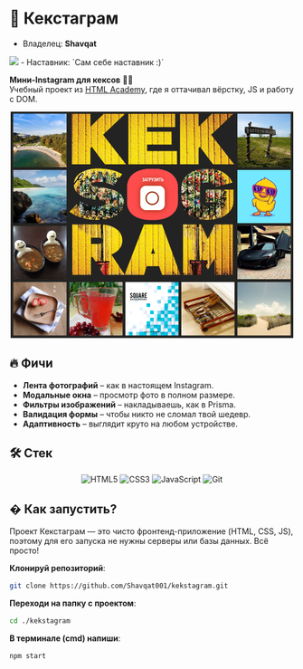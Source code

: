 # 📸 Кекстаграм

- Владелец: <b>Shavqat</b>
<img src="./img/userProfile.webp" width="50">
- Наставник: `Сам себе наставник :)`

**Мини-Instagram для кексов** 🍰✨  
Учебный проект из [HTML Academy](https://htmlacademy.ru/), где я оттачивал вёрстку, JS и работу с DOM.

<div align="center">
  <img src="./img/kekstagram.png" width="500" alt="Демо Кекстаграма">
</div>

## 🔥 Фичи

- **Лента фотографий** – как в настоящем Instagram.
- **Модальные окна** – просмотр фото в полном размере.
- **Фильтры изображений** – накладываешь, как в Prisma.
- **Валидация формы** – чтобы никто не сломал твой шедевр.
- **Адаптивность** – выглядит круто на любом устройстве.

## 🛠 Стек

<div align="center">
  <img src="https://img.shields.io/badge/HTML5-E34F26?logo=html5&logoColor=white" alt="HTML5">
  <img src="https://img.shields.io/badge/CSS3-1572B6?logo=css3&logoColor=white" alt="CSS3">
  <img src="https://img.shields.io/badge/JavaScript-F7DF1E?logo=javascript&logoColor=black" alt="JavaScript">
  <img src="https://img.shields.io/badge/Git-F05032?logo=git&logoColor=white" alt="Git">
</div>

## � Как запустить?

Проект Кекстаграм — это чисто фронтенд-приложение (HTML, CSS, JS), поэтому для его запуска не нужны серверы или базы данных. Всё просто!

**Клонируй репозиторий**:

```bash
git clone https://github.com/Shavqat001/kekstagram.git
```

**Переходи на папку с проектом**:

```bash
cd ./kekstagram
```

**В терминале (cmd) напиши**:

```bash
npm start
```
